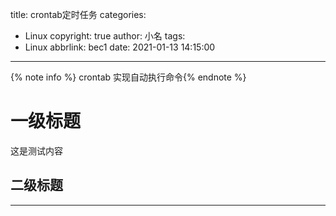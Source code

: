 title: crontab定时任务
categories:
  - Linux
copyright: true
author: 小名
tags:
  - Linux
abbrlink: bec1
date: 2021-01-13 14:15:00
---
{% note info %} crontab 实现自动执行命令{% endnote %}

<!-- more -->

# 一级标题

这是测试内容

## 二级标题

---